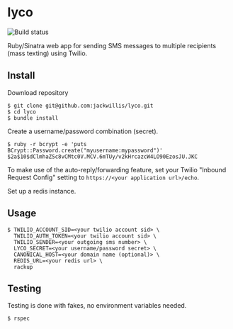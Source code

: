 # lyco

![Build status](https://travis-ci.org/jackwillis/lyco.svg?branch=master)

Ruby/Sinatra web app for sending SMS messages to multiple recipients (mass texting) using Twilio.

## Install

Download repository

    $ git clone git@github.com:jackwillis/lyco.git
    $ cd lyco
    $ bundle install

Create a username/password combination (secret).

    $ ruby -r bcrypt -e 'puts BCrypt::Password.create("myusername:mypassword")'
    $2a$10$dClmhaZSc8vCMtc0V.MCV.6mTUy/v2kHrcazcW4LO90EzosJU.JKC

To make use of the auto-reply/forwarding feature, set your Twilio "Inbound Request Config" setting to `https://<your application url>/echo`.

Set up a redis instance.

## Usage

    $ TWILIO_ACCOUNT_SID=<your twilio account sid> \
      TWILIO_AUTH_TOKEN=<your twilio account sid> \
      TWILIO_SENDER=<your outgoing sms number> \
      LYCO_SECRET=<your username/password secret> \
      CANONICAL_HOST=<your domain name (optional)> \
      REDIS_URL=<your redis url> \
      rackup

## Testing

Testing is done with fakes, no environment variables needed.

    $ rspec
